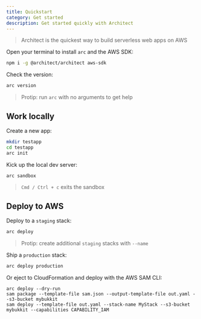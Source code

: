 ```yaml
---
title: Quickstart
category: Get started
description: Get started quickly with Architect
---
```


> Architect is the quickest way to build serverless web apps on AWS

Open your terminal to install `arc` and the AWS SDK:

```bash
npm i -g @architect/architect aws-sdk
```

Check the version:

```bash
arc version
```

> Protip: run `arc` with no arguments to get help

## Work locally

Create a new app:

```bash
mkdir testapp
cd testapp
arc init
```

Kick up the local dev server:

```bash
arc sandbox
```
> `Cmd / Ctrl + c` exits the sandbox

## Deploy to AWS

Deploy to a `staging` stack:

```bash
arc deploy
```
> Protip: create additional `staging` stacks with `--name`

Ship a `production` stack:

```bash
arc deploy production
```

Or eject to CloudFormation and deploy with the AWS SAM CLI:

```
arc deploy --dry-run
sam package --template-file sam.json --output-template-file out.yaml --s3-bucket mybukkit
sam deploy --template-file out.yaml --stack-name MyStack --s3-bucket mybukkit --capabilities CAPABILITY_IAM
```
